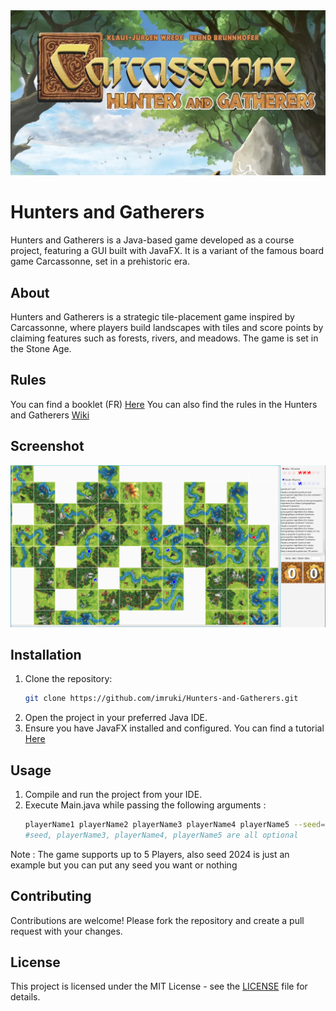 <img src=".\resources\illustration.jpg" />

# Hunters and Gatherers

Hunters and Gatherers is a Java-based game developed as a course project, featuring a GUI built with JavaFX. It is a variant of the famous board game Carcassonne, set in a prehistoric era.

## About
Hunters and Gatherers is a strategic tile-placement game inspired by Carcassonne, where players build landscapes with tiles and score points by claiming features such as forests, rivers, and meadows. The game is set in the Stone Age.

## Rules
You can find a booklet (FR) [Here](https://github.com/imruki/Hunters-and-Gatherers/blob/main/resources/rules_fr.pdf)
You can also find the rules in the Hunters and Gatherers [Wiki](https://wikicarpedia.com/car/Hunters_and_Gatherers_v2_Base_Game)

## Screenshot
<img src=".\resources\screenshot.jpg" />

## Installation
1. Clone the repository:
    ```bash
    git clone https://github.com/imruki/Hunters-and-Gatherers.git

2. Open the project in your preferred Java IDE.
3. Ensure you have JavaFX installed and configured. You can find a tutorial [Here](https://cs108.epfl.ch/archive/24/g/openjfx.html)

## Usage
1. Compile and run the project from your IDE.
2. Execute Main.java while passing the following arguments :
    ```bash
    playerName1 playerName2 playerName3 playerName4 playerName5 --seed=2024
    #seed, playerName3, playerName4, playerName5 are all optional
Note : The game supports up to 5 Players, also seed 2024 is just an example but you can put any seed you want or nothing

## Contributing
Contributions are welcome! Please fork the repository and create a pull request with your changes.

## License
This project is licensed under the MIT License - see the [LICENSE]() file for details.
